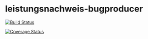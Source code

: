 # leistungsnachweis-bugproducer

[![Build Status](https://travis-ci.org/ob-algdatii-ss18/leistungsnachweis-bugproducer.svg?branch=master)](https://travis-ci.org/ob-algdatii-ss18/leistungsnachweis-bugproducer)

<a href='https://coveralls.io/github/ob-algdatii-ss18/leistungsnachweis-bugproducer?branch=master'><img src='https://coveralls.io/repos/github/ob-algdatii-ss18/leistungsnachweis-bugproducer/badge.svg?branch=master' alt='Coverage Status' /></a>
